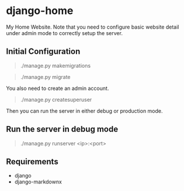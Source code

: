 # django-home
My Home Website. Note that you need to configure basic website detail under admin mode to correctly setup the server.

## Initial Configuration

> ./manage.py makemigrations

> ./manage.py migrate

You also need to create an admin account.

> ./manage.py createsuperuser

Then you can run the server in either debug or production mode.

## Run the server in debug mode

> ./manage.py runserver \<ip\>:\<port\>

## Requirements

- django
- django-markdownx
